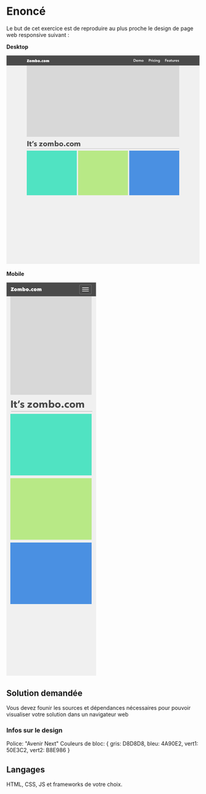 # Enoncé
Le but de cet exercice est de reproduire au plus proche le design de page web responsive suivant : 

**Desktop**

![Desktop](./res/desktop.png)

**Mobile**

![Mobile portrait](./res/mobile.png)

## Solution demandée
Vous devez founir les sources et dépendances nécessaires pour pouvoir visualiser votre solution dans un navigateur web

### Infos sur le design
Police: "Avenir Next"
Couleurs de bloc: { gris: D8D8D8, bleu: 4A90E2, vert1: 50E3C2, vert2: B8E986 }

## Langages
HTML, CSS, JS et frameworks de votre choix. 

